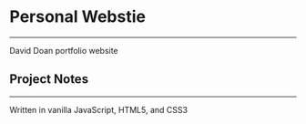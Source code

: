 # Personal Webstie
---
David Doan portfolio website

## Project Notes
---
Written in vanilla JavaScript, HTML5, and CSS3
